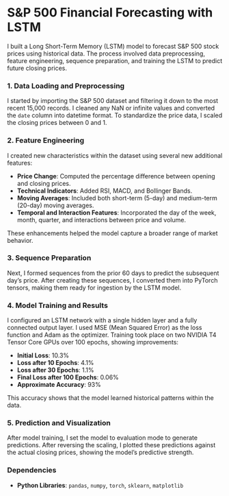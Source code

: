 # S&P 500 Financial Forecasting with LSTM

I built a Long Short-Term Memory (LSTM) model to forecast S&P 500 stock prices using historical data. The process involved data preprocessing, feature engineering, sequence preparation, and training the LSTM to predict future closing prices.

### 1. Data Loading and Preprocessing
I started by importing the S&P 500 dataset and filtering it down to the most recent 15,000 records. I cleaned any NaN or infinite values and converted the `date` column into datetime format. To standardize the price data, I scaled the closing prices between 0 and 1.

### 2. Feature Engineering
I created new characteristics within the dataset using several new additional features:
- **Price Change**: Computed the percentage difference between opening and closing prices.
- **Technical Indicators**: Added RSI, MACD, and Bollinger Bands.
- **Moving Averages**: Included both short-term (5-day) and medium-term (20-day) moving averages.
- **Temporal and Interaction Features**: Incorporated the day of the week, month, quarter, and interactions between price and volume.

These enhancements helped the model capture a broader range of market behavior.

### 3. Sequence Preparation
Next, I formed sequences from the prior 60 days to predict the subsequent day’s price. After creating these sequences, I converted them into PyTorch tensors, making them ready for ingestion by the LSTM model.

### 4. Model Training and Results
I configured an LSTM network with a single hidden layer and a fully connected output layer. I used MSE (Mean Squared Error) as the loss function and Adam as the optimizer. Training took place on two NVIDIA T4 Tensor Core GPUs over 100 epochs, showing improvements:

- **Initial Loss**: 10.3%
- **Loss after 10 Epochs**: 4.1%
- **Loss after 30 Epochs**: 1.1%
- **Final Loss after 100 Epochs**: 0.06%
- **Approximate Accuracy**: 93%

This accuracy shows that the model learned historical patterns within the data.

### 5. Prediction and Visualization
After model training, I set the model to evaluation mode to generate predictions. After reversing the scaling, I plotted these predictions against the actual closing prices, showing the model’s predictive strength.

### Dependencies
- **Python Libraries**: `pandas`, `numpy`, `torch`, `sklearn`, `matplotlib`
